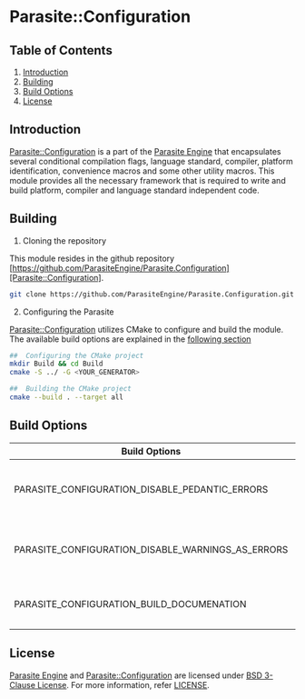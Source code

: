 #   Parasite::Configuration
##  Table of Contents
1.  [Introduction](#introduction)
2.  [Building](#building)
3.  [Build Options](#build-options)
4.  [License](#license)

##  Introduction
[Parasite::Configuration][Parasite::Configuration] is a part of the [Parasite Engine][Parasite Engine] that encapsulates
several conditional compilation flags, language standard, compiler, platform identification, convenience macros
and some other utility macros. This module provides all the necessary framework that is required to write and build
platform, compiler and language standard independent code.

##  Building

1. Cloning the repository

This module resides in the github repository [https://github.com/ParasiteEngine/Parasite.Configuration][Parasite::Configuration].
```sh
git clone https://github.com/ParasiteEngine/Parasite.Configuration.git
```

2. Configuring the Parasite

[Parasite::Configuration] utilizes CMake to configure and build the module. The available build options are explained in the [following section](#build-options)
```sh
##  Configuring the CMake project
mkdir Build && cd Build
cmake -S ../ -G <YOUR_GENERATOR>

##  Building the CMake project
cmake --build . --target all
```

##  Build Options
|                     Build Options                     |                       Description                     |
| ----------------------------------------------------- | ----------------------------------------------------- |
| PARASITE_CONFIGURATION_DISABLE_PEDANTIC_ERRORS        | Disables pedantic compilation flags while compiling   |
| PARASITE_CONFIGURATION_DISABLE_WARNINGS_AS_ERRORS     | Disables -Werror or similar flags while compiling     |
| PARASITE_CONFIGURATION_BUILD_DOCUMENATION             | (**Required Doxygen**) Builds the documentation       |

##  License
[Parasite Engine][Parasite Engine] and [Parasite::Configuration][Parasite::Configuration] are licensed under
[BSD 3-Clause License][BSD 3-Cluase License]. For more information, refer [LICENSE][LICENSE].

[Parasite Engine]:          https://github.com/ParasiteEngine
[Parasite::Configuration]:  https://github.com/ParasiteEngine/Parasite.Configuration
[BSD 3-Cluase License]:     https://opensource.org/licenses/BSD-3-Clause
[LICENSE]:                  https://github.com/ParasiteEngine/Parasite.Configuration/blob/master/LICENSE
